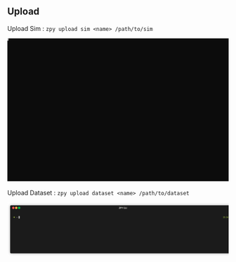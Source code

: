 ## Upload

Upload Sim : ```zpy upload sim <name> /path/to/sim```

<p align="center"><img src="gif/uploadsim.svg?raw=true"/></p>

Upload Dataset : ```zpy upload dataset <name> /path/to/dataset```

<p align="center"><img src="gif/uploaddataset.gif?raw=true"/></p>
